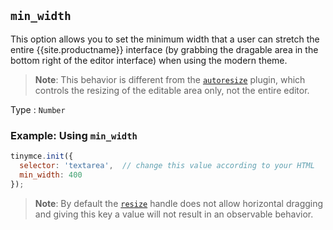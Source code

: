 ## `min_width`

This option allows you to set the minimum width that a user can stretch the entire {{site.productname}} interface (by grabbing the dragable area in the bottom right of the editor interface) when using the modern theme.

> **Note**: This behavior is different from the [`autoresize`]({{site.baseurl}}/plugins/opensource/autoresize/) plugin, which controls the resizing of the editable area only, not the entire editor.

Type
: `Number`

### Example: Using `min_width`

```js
tinymce.init({
  selector: 'textarea',  // change this value according to your HTML
  min_width: 400
});
```

> **Note**: By default the [`resize`](#resize) handle does not allow horizontal dragging and giving this key a value will not result in an observable behavior.

